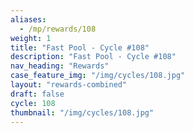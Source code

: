 ```yaml
---
aliases:
  - /mp/rewards/108
weight: 1
title: "Fast Pool - Cycle #108"
description: "Fast Pool - Cycle #108"
nav_heading: "Rewards"
case_feature_img: "/img/cycles/108.jpg"
layout: "rewards-combined"
draft: false
cycle: 108
thumbnail: "/img/cycles/108.jpg"
---
```

